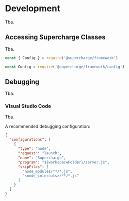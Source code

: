 # Development
Tba.


## Accessing Supercharge Classes
Tba.

```js
const { Config } = require('@supercharge/framework')

const Config = require('@supercharge/framework/config')
```


## Debugging
Tba.


### Visual Studio Code
Tba.

A recommended debugging configuration:

```json
{
  "configurations": [
    {
      "type": "node",
      "request": "launch",
      "name": "Supercharge",
      "program": "${workspaceFolder}/server.js",
      "skipFiles": [
        "node_modules/**/*.js",
        "<node_internals>/**/*.js"
      ]
    }
  ]
}
```
